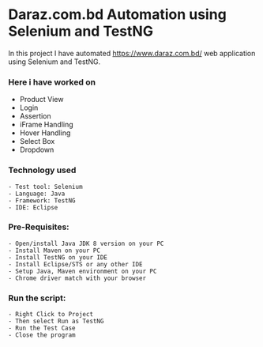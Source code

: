 # Daraz.com.bd Automation using Selenium and TestNG

In this project I have automated https://www.daraz.com.bd/ web application using Selenium and TestNG. 
### Here i have worked on
- Product View
- Login
- Assertion
- iFrame Handling
- Hover Handling
- Select Box
- Dropdown

### Technology used
    - Test tool: Selenium
    - Language: Java
    - Framework: TestNG
    - IDE: Eclipse

### Pre-Requisites:
    - Open/install Java JDK 8 version on your PC
    - Install Maven on your PC
    - Install TestNG on your IDE
    - Install Eclipse/STS or any other IDE
    - Setup Java, Maven environment on your PC
    - Chrome driver match with your browser

### Run the script:
    - Right Click to Project
    - Then select Run as TestNG
    - Run the Test Case
    - Close the program

